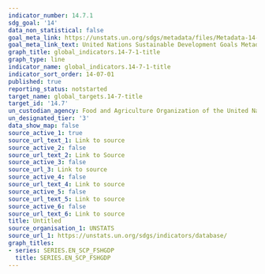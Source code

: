```yaml
---
indicator_number: 14.7.1
sdg_goal: '14'
data_non_statistical: false
goal_meta_link: https://unstats.un.org/sdgs/metadata/files/Metadata-14-07-01.pdf
goal_meta_link_text: United Nations Sustainable Development Goals Metadata (pdf 288kB)
graph_title: global_indicators.14-7-1-title
graph_type: line
indicator_name: global_indicators.14-7-1-title
indicator_sort_order: 14-07-01
published: true
reporting_status: notstarted
target_name: global_targets.14-7-title
target_id: '14.7'
un_custodian_agency: Food and Agriculture Organization of the United Nations (FAO)
un_designated_tier: '3'
data_show_map: false
source_active_1: true
source_url_text_1: Link to source
source_active_2: false
source_url_text_2: Link to Source
source_active_3: false
source_url_3: Link to source
source_active_4: false
source_url_text_4: Link to source
source_active_5: false
source_url_text_5: Link to source
source_active_6: false
source_url_text_6: Link to source
title: Untitled
source_organisation_1: UNSTATS
source_url_1: https://unstats.un.org/sdgs/indicators/database/
graph_titles:
- series: SERIES.EN_SCP_FSHGDP
  title: SERIES.EN_SCP_FSHGDP
---
```

